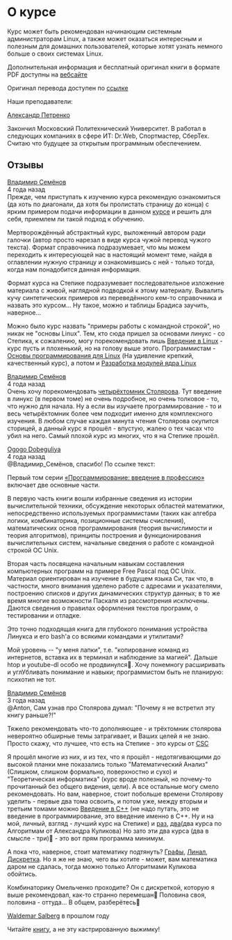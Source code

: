 # О курсе

Курс может быть рекомендован начинающим системным администраторам Linux, а также может оказаться интересным и полезным для домашних пользователей, которые хотят узнать немного больше о своих системах Linux.

Дополнительная информация и бесплатный оригинал книги в формате PDF доступны на [вебсайте](http://linux-training.be)

Оригинал перевода доступен по [ссылке](http://rus-linux.net/MyLDP/BOOKS/Linux_Foundations/toc.html)

Наши преподаватели:

[Александр Петренко](https://stepik.org/users/17809379)

Закончил Московский Политехнический Университет. В работал в следующих компаниях в сфере ИТ: Dr.Web, Спортмастер, СберТех.<br>
Считаю что будущее за открытым программным обеспечением.

## Отзывы

[Владимир Семёнов](https://stepik.org/users/125547)<br>
4 года назад<br>
Прежде, чем приступать к изучению курса рекомендую ознакомиться (да хоть по диагонали, да хотя бы пролистать страницу до конца) с ярким примером подачи информации в данном [курсе](https://stepik.org/lesson/29604/step/3?unit=10409) и решить для себя, приемлем ли такой подход к обучению.

Мертворождённый абстрактный курс, выложенный автором ради галочки (автор просто нарезал в виде курса чужой перевод чужого текста). Формат справочника подразумевает, что мы можем переходить к интересующей нас в настоящий момент теме, найдя в оглавлении нужную страницу и ознакомившись с ней - только тогда, когда нам понадобится данная информация.

Формат курса на Степике подразумевает последовательное изложение материала с живой, наглядной подводкой к этому материалу. Вывалить кучу синтетических примеров из переведённого кем-то справочника и назвать это курсом... Ну такое, можно и таблицы Брадиса заучить, наверное...

Можно было курс назвать "примеры работы с командной строкой", но никак не "основы Linux". Тем, кто сюда пришел за основами линукс - со Степика, к сожалению, могу порекомендовать лишь [Введение в Linux](https://stepik.org/course/73) - курс пусть и плохенький, но на голову выше этого. Программистам - [Основы программирования для Linux](https://stepik.org/course/548/syllabus) (На удивление крепкий, качественный курс), а потом и [Разработка модулей ядра Linux](https://stepik.org/course/2051)

[Владимир Семёнов](https://stepik.org/users/125547)<br>
4 года назад<br>
Очень хочу порекомендовать [четырёхтомник Столярова](http://www.stolyarov.info/books/programming_intro/vol1). Тут введение в линукс (в первом томе) не очень подробное, но очень толковое - то, что нужно для начала. Ну а если вы изучаете программирование - то и весь четырёхтомник более чем подходит именно для комплексного изучения. В любом случае каждая минута чтения Столярова окупится сторицей, а данный курс я прошёл - впустую, жалею о тех часах что убил на него. Самый плохой курс из многих, что я на Степике прошёл.

[Ogogo Dobeguliya](https://stepik.org/users/18176790)<br>
4 года назад<br>
@Владимир_Семёнов, спасибо! По ссылке текст:

Первый том серии [«Программирование: введение в профессию»](http://www.stolyarov.info/books/programming_intro) включает две основные части.

В первую часть книги вошли избранные сведения из истории вычислительной техники, обсуждение некоторых областей математики, непосредственно используемых программистами (таких как алгебра логики, комбинаторика, позиционные системы счисления), математических основ программирования (теория вычислимости и теория алгоритмов), принципы построения и функционирования вычислительных систем, начальные сведения о работе с командной строкой ОС Unix.

Вторая часть посвящена начальным навыкам составления компьютерных программ на примере Free Pascal под ОС Unix. Материал ориентирован на изучение в будущем языка Си, так что, в частности, много внимания уделено работе с адресами и указателями, построению списков и других динамических структур данных; в то же время многие возможности Паскаля из рассмотрения исключены. Даются сведения о правилах оформления текстов программ, о тестировании и отладке.

Это точно подходящая книга для глубокого понимания устройства Линукса и его bash'а со всякими командами и утилитами?

Мой уровень -- "у меня лапки", т.е. "копирование команд из интернетов, вставка их в терминал и наблюдение за магией". Дальше htop и youtube-dl особо не продвинулся🙂. Хочу понемногу расширивать и углУбливать понимание и навыки; программистом быть не планирую: психотип не тот.

[Владимир Семёнов](https://stepik.org/users/125547)<br>
3 года назад<br>
@Anton, Сам узнав про Столярова думал: "Почему я не встретил эту книгу раньше?!"

Тяжело рекомендовать что-то дополняющее - и трёхтомник столярова невероятно обширные темы затрагивает, и Ваших целей я не знаю. Просто скажу, что лучшее, что есть на Степике - это курсы от [CSC](https://stepik.org/org/compscicenter)

Я прошёл многие из них, и из тех, что я прошёл - недотягивающими до высокой планки мне показались только "Математический Анализ" (Слишком, слишком формально, поверхностно и сухо) и "Теоретическая информатика" (курс вроде полезный, но почему-то прочитанный без общего видения, цели). А все остальные могу смело рекомендовать. Но вам, наверное, стоит побольше времени Столярову уделить - первые два тома освоить, и потом уже, между вторым и третьим томами можно [Введение в C++](https://stepik.org/course/7/syllabus) (не надо путать, это не введение в программирование, это введение именно в С++. Ну и на мой, личный, взгляд - лучший курс на Степике) и [раз](https://stepik.org/course/217/syllabus), [два](https://stepik.org/course/1547/syllabus)(два курса по Алгоритмам от Александра Куликова) Но зато эти два курса (два в смысле - три)🙂 - это вот прям программа минимум.

А пока что, наверное, стоит математику подтянуть? [Графы](https://stepik.org/course/126/syllabus), [Линал](https://stepik.org/course/2461/syllabus), [Дискретка](https://stepik.org/course/1127/syllabus). Но я же не знаю, чего вы хотите - может, вам математика даром не сдалась, тогда можно только Алгоритмами Куликова обойтись.

Комбинаторику Омельченко проходите? Он с дискреткой, которую я выше рекомендовал, как-то странно перемешан🙂 Половина своя, половина - оттуда... В общем, разберётесь🙂

[Waldemar Salberg](https://stepik.org/users/422435841)
в прошлом году<br>

Читайте [книгу](http://rus-linux.net/MyLDP/BOOKS/Linux_Foundations/toc.html), а не эту кастрированную выжимку!
